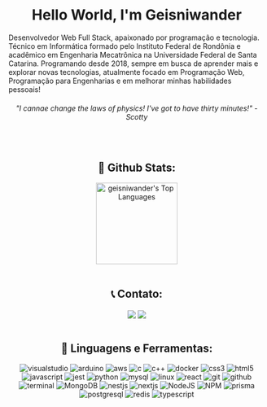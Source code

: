  <h1 align="center"> Hello World, I'm Geisniwander</h1>  


Desenvolvedor Web Full Stack, apaixonado por programação e tecnologia. Técnico em Informática formado pelo Instituto Federal de Rondônia e acadêmico em Engenharia Mecatrônica na Universidade Federal de Santa Catarina. Programando desde 2018, sempre em busca de aprender mais e explorar novas tecnologias, atualmente focado em Programação Web, Programação para Engenharias e em melhorar minhas habilidades pessoais!

 <h6 align="center"><i>"I cannae change the laws of physics! I've got to have thirty minutes!" - Scotty</i></h6>

<br/>

<h2 align="center">📃 Github Stats:</h2>
<div align="center">
    <a href="#"><img alt="geisniwander's Top Languages" src="https://github-readme-stats.vercel.app/api/top-langs/?username=geisniwander&langs_count=10&layout=compact&theme=dracula&hide_border=true&" height="160"/></a>
    <br/>
  </div>

<br/>

<h2 align="center"> 📞 Contato:</h2>
<div align="center">
<a href="https://www.linkedin.com/in/geisniwander/"><img align="center" src="https://img.shields.io/badge/LinkedIn-0077B5?style=for-the-badge&logo=linkedin&logoColor=white" /></a> 
<a href="https://www.instagram.com/geisniwander/"><img align="center" src="https://img.shields.io/badge/Instagram-E4405F?style=for-the-badge&logo=instagram&logoColor=white"/></a> 
</div>

<br/>
<h2 align="center"> 🔨 Linguagens e Ferramentas:</h2>
<div align="center">
<img alt="visualstudio" src="https://img.shields.io/badge/Visual_Studio-5C2D91?style=for-the-badge&logo=visual%20studio&logoColor=white" />
<img alt="arduino" src="https://img.shields.io/badge/Arduino-00979D?style=for-the-badge&logo=Arduino&logoColor=white" />
<img alt="aws" src="https://img.shields.io/badge/AWS-%23FF9900.svg?style=for-the-badge&logo=amazon-aws&logoColor=white" />
<img alt="c" src="https://img.shields.io/badge/C-00599C?style=for-the-badge&logo=c&logoColor=white" />
<img alt="c++" src="https://img.shields.io/badge/C%2B%2B-00599C?style=for-the-badge&logo=c%2B%2B&logoColor=white" />
<img alt="docker" src="https://img.shields.io/badge/docker-%230db7ed.svg?style=for-the-badge&logo=docker&logoColor=white" />
<img alt="css3" src="https://img.shields.io/badge/CSS3-1572B6?style=for-the-badge&logo=css3&logoColor=white" />
<img alt="html5" src="https://img.shields.io/badge/HTML5-E34F26?style=for-the-badge&logo=html5&logoColor=white" />
<img alt="javascript" src="https://img.shields.io/badge/JavaScript-323330?style=for-the-badge&logo=javascript&logoColor=F7DF1E" />
<img alt="jest" src="https://img.shields.io/badge/-jest-%23C21325?style=for-the-badge&logo=jest&logoColor=white" />
<img alt="python" src="https://img.shields.io/badge/Python-FFD43B?style=for-the-badge&logo=python&logoColor=blue" /> 
<img alt="mysql" src="https://img.shields.io/badge/MySQL-005C84?style=for-the-badge&logo=mysql&logoColor=white">
<img alt="linux" src="https://img.shields.io/badge/Linux-FCC624?style=for-the-badge&logo=linux&logoColor=black" />
<img alt="react" src="https://img.shields.io/badge/React-20232A?style=for-the-badge&logo=react&logoColor=61DAFB" />
<img alt="git" src="https://img.shields.io/badge/GIT-E44C30?style=for-the-badge&logo=git&logoColor=white" />
<img alt="github" src="https://img.shields.io/badge/GitHub-100000?style=for-the-badge&logo=github&logoColor=white" />
<img alt="terminal" src="https://img.shields.io/badge/GNU%20Bash-4EAA25?style=for-the-badge&logo=GNU%20Bash&logoColor=white" /> 
<img alt="MongoDB" src="https://img.shields.io/badge/MongoDB-4EA94B?style=for-the-badge&logo=mongodb&logoColor=white"/> 
<img alt="nestjs" src="https://img.shields.io/badge/nestjs-%23E0234E.svg?style=for-the-badge&logo=nestjs&logoColor=white"/>
<img alt="nextjs" src="https://img.shields.io/badge/Next-black?style=for-the-badge&logo=next.js&logoColor=white"/>
<img alt="NodeJS" src="https://img.shields.io/badge/Node.js-339933?style=for-the-badge&logo=nodedotjs&logoColor=white"/> 
<img alt="NPM" src="https://img.shields.io/badge/npm-CB3837?style=for-the-badge&logo=npm&logoColor=white"/> 
<img alt="prisma" src="https://img.shields.io/badge/Prisma-3982CE?style=for-the-badge&logo=Prisma&logoColor=white"/> 
<img alt="postgresql" src="https://img.shields.io/badge/postgres-%23316192.svg?style=for-the-badge&logo=postgresql&logoColor=white"/> 
<img alt="redis" src="https://img.shields.io/badge/redis-%23DD0031.svg?style=for-the-badge&logo=redis&logoColor=white)"/> 
<img alt="typescript" src="https://img.shields.io/badge/TypeScript-007ACC?style=for-the-badge&logo=typescript&logoColor=white"/> 
</div>
